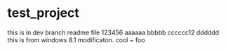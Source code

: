 # test_project
this is in dev branch readme file
123456
aaaaaa
bbbbb
cccccc12
dddddd
this is from windows 8.1 modificaton.
cool ~
foo
